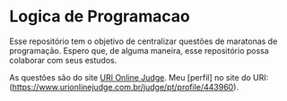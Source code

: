 # Logica de Programacao
 Esse repositório tem o objetivo de centralizar questões de maratonas de programação. Espero que, de alguma maneira, esse repositório possa colaborar com seus estudos.
 
 As questões são do site [URI Online Judge](https://www.urionlinejudge.com.br/). Meu [perfil] no site do URI: (https://www.urionlinejudge.com.br/judge/pt/profile/443960).
